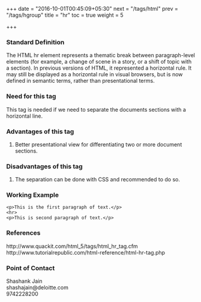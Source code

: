 +++
date = "2016-10-01T00:45:09+05:30"
next = "/tags/html"
prev = "/tags/hgroup"
title = "hr"
toc = true
weight = 5

+++

<h3>Standard Definition</h3>
The HTML hr element represents a thematic break between paragraph-level elements (for example, a change of scene in a story, or a shift of topic with a section). In previous versions of HTML, it represented a horizontal rule. It may still be displayed as a horizontal rule in visual browsers, but is now defined in semantic terms, rather than presentational terms.

<h3>Need for this tag</h3>
This tag is needed if we need to separate the documents sections with a horizontal line.

<h3>Advantages of this tag</h3>
<ol>
  <li>Better presentational view for differentiating two or more document sections.</li>
</ol>

<h3>Disadvantages of this tag</h3>
<ol>
  <li>The separation can be done with CSS and recommended to do so.</li>
</ol>

<h3>Working Example</h3>

    <p>This is the first paragraph of text.</p>
    <hr>
    <p>This is second paragraph of text.</p>

<h3>References</h3>
http://www.quackit.com/html_5/tags/html_hr_tag.cfm
<br>
http://www.tutorialrepublic.com/html-reference/html-hr-tag.php


<h3>Point of Contact</h3>
Shashank Jain <br>
shashajain@deloitte.com <br>
9742228200
